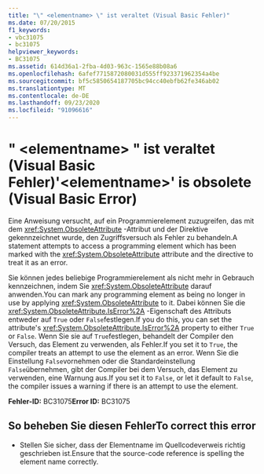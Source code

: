 ```yaml
---
title: "\" <elementname> \" ist veraltet (Visual Basic Fehler)"
ms.date: 07/20/2015
f1_keywords:
- vbc31075
- bc31075
helpviewer_keywords:
- BC31075
ms.assetid: 614d36a1-2fba-4d03-963c-1565e88b08a6
ms.openlocfilehash: 6afef7715872080031d555ff923371962354a4be
ms.sourcegitcommit: bf5c5850654187705bc94cc40ebfb62fe346ab02
ms.translationtype: MT
ms.contentlocale: de-DE
ms.lasthandoff: 09/23/2020
ms.locfileid: "91096616"
---
```

# <a name="elementname-is-obsolete-visual-basic-error"></a><span data-ttu-id="e06ec-102">" \<elementname> " ist veraltet (Visual Basic Fehler)</span><span class="sxs-lookup"><span data-stu-id="e06ec-102">'\<elementname>' is obsolete (Visual Basic Error)</span></span>

<span data-ttu-id="e06ec-103">Eine Anweisung versucht, auf ein Programmierelement zuzugreifen, das mit dem <xref:System.ObsoleteAttribute> -Attribut und der Direktive gekennzeichnet wurde, den Zugriffsversuch als Fehler zu behandeln.</span><span class="sxs-lookup"><span data-stu-id="e06ec-103">A statement attempts to access a programming element which has been marked with the <xref:System.ObsoleteAttribute> attribute and the directive to treat it as an error.</span></span>  
  
 <span data-ttu-id="e06ec-104">Sie können jedes beliebige Programmierelement als nicht mehr in Gebrauch kennzeichnen, indem Sie <xref:System.ObsoleteAttribute> darauf anwenden.</span><span class="sxs-lookup"><span data-stu-id="e06ec-104">You can mark any programming element as being no longer in use by applying <xref:System.ObsoleteAttribute> to it.</span></span> <span data-ttu-id="e06ec-105">Dabei können Sie die <xref:System.ObsoleteAttribute.IsError%2A> -Eigenschaft des Attributs entweder auf `True` oder `False`festlegen.</span><span class="sxs-lookup"><span data-stu-id="e06ec-105">If you do this, you can set the attribute's <xref:System.ObsoleteAttribute.IsError%2A> property to either `True` or `False`.</span></span> <span data-ttu-id="e06ec-106">Wenn Sie sie auf `True`festlegen, behandelt der Compiler den Versuch, das Element zu verwenden, als Fehler.</span><span class="sxs-lookup"><span data-stu-id="e06ec-106">If you set it to `True`, the compiler treats an attempt to use the element as an error.</span></span> <span data-ttu-id="e06ec-107">Wenn Sie die Einstellung `False`vornehmen oder die Standardeinstellung `False`übernehmen, gibt der Compiler bei dem Versuch, das Element zu verwenden, eine Warnung aus.</span><span class="sxs-lookup"><span data-stu-id="e06ec-107">If you set it to `False`, or let it default to `False`, the compiler issues a warning if there is an attempt to use the element.</span></span>  
  
 <span data-ttu-id="e06ec-108">**Fehler-ID:** BC31075</span><span class="sxs-lookup"><span data-stu-id="e06ec-108">**Error ID:** BC31075</span></span>  
  
## <a name="to-correct-this-error"></a><span data-ttu-id="e06ec-109">So beheben Sie diesen Fehler</span><span class="sxs-lookup"><span data-stu-id="e06ec-109">To correct this error</span></span>  
  
- <span data-ttu-id="e06ec-110">Stellen Sie sicher, dass der Elementname im Quellcodeverweis richtig geschrieben ist.</span><span class="sxs-lookup"><span data-stu-id="e06ec-110">Ensure that the source-code reference is spelling the element name correctly.</span></span>
